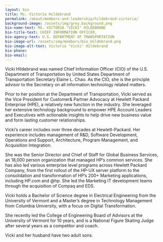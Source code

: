 ```yaml
---
layout: bio
title: Ms. Victoria Hildebrand
permalink: /about/members-and-leadership/hildebrand-victoria/
background-image: /assets/img/grey.background.png
bio-name-text: MS. VICTORIA "VICKI" HILDEBRAND
bio-title-text: CHIEF INFORMATION OFFICER,
bio-agency-text: U.S. DEPARTMENT OF TRANSPORTATION
bio-image-url: /assets/img/members/bio_Hildebrand.png
bio-image-alt-text: Victoria "Vicki" Hildebrand
bio-phone:
bio-email:
---
```

Vicki Hildebrand was named Chief Information Officer (CIO) of the U.S. Department of Transportation by United States Department of Transportation Secretary Elaine L. Chao. As the CIO, she is the principle advisor to the Secretary on all information technology related matters.

Prior to her position at the Department of Transportation, Vicki served as the Vice President for Customer& Partner Advocacy at Hewlett Packard Enterprise (HPE), a relatively new function in the industry. She leveraged her extensive technology background to empower HPE Account Leaders and Executives with actionable insights to help drive new business value and form lasting customer relationships.

Vicki’s career includes over three decades at Hewlett-Packard. Her experience includes management of R&D, Software Development, Operations and Support, Architecture, Program Management, and Acquisition Integration.

She was the Senior Director and Chief of Staff for Global Business Services, an 18,000 person organization that managed HP’s common services. She has also led various enterprise level programs across Hewlett Packard Company, from the first rollout of the HP-UX server platform to the consolidation and transformation of HP’s 200+ Marketing applications, including HP.com and @hp. She led the Marketing IT development teams through the acquisition of Compaq and EDS.

Vicki holds a Bachelor of Science degree in Electrical Engineering from the University of Vermont and a Master’s degree in Technology Management from Columbia University, with a focus on Digital Transformation.

She recently led the College of Engineering Board of Advisors at the University of Vermont for 10 years, and is a National Figure Skating Judge after several years as a competitor and coach.

Vicki and her husband have two adult sons.
